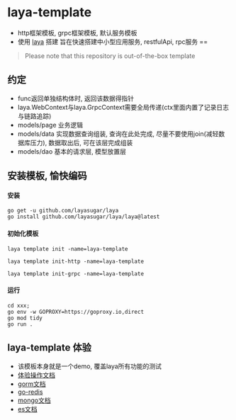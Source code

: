 # laya-template

- http框架模板, grpc框架模板, 默认服务模板
- 使用 [laya](https://github.com/layasugar/laya) 搭建 旨在快速搭建中小型应用服务, restfulApi, rpc服务 ==

> Please note that this repository is out-of-the-box template

## 约定

- func返回单独结构体时, 返回该数据得指针
- laya.WebContext与laya.GrpcContext需要全局传递(ctx里面内置了记录日志与链路追踪)
- models/page 业务逻辑
- models/data 实现数据查询组装, 查询在此处完成, 尽量不要使用join(减轻数据库压力), 数据取出后, 可在该层完成组装
- models/dao 基本的请求层, 模型放置层

## 安装模板, 愉快编码
#### 安装
```shell
go get -u github.com/layasugar/laya
go install github.com/layasugar/laya/laya@latest
```
#### 初始化模板
```shell
laya template init -name=laya-template

laya template init-http -name=laya-template

laya template init-grpc -name=laya-template
```
#### 运行
```shell
cd xxx;
go env -w GOPROXY=https://goproxy.io,direct
go mod tidy
go run .
```

## laya-template 体验
- 该模板本身就是一个demo, 覆盖laya所有功能的测试
- [体验操作文档](https://github.com/layasugar/laya-template/blob/master/experience.md)
- [gorm文档](https://gorm.io/zh_CN/docs/index.html)
- [go-redis](https://redis.uptrace.dev/)
- [mongo文档](https://www.mongodb.com/docs/drivers/go/current/usage-examples/)
- [es文档](https://olivere.github.io/elastic/)